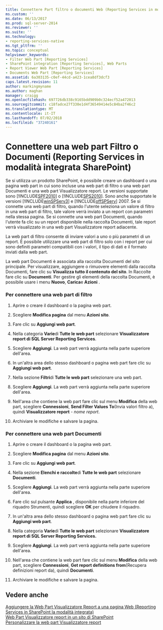 ```yaml
---
title: Connettere Part filtro o documenti Web (Reporting Services in modalità integrata SharePoint) | Microsoft Docs
ms.custom: ''
ms.date: 06/13/2017
ms.prod: sql-server-2014
ms.reviewer: ''
ms.suite: ''
ms.technology:
- reporting-services-native
ms.tgt_pltfrm: ''
ms.topic: conceptual
helpviewer_keywords:
- Filter Web Part [Reporting Services]
- SharePoint integration [Reporting Services], Web Parts
- Report Viewer Web Part [Reporting Services]
- Documents Web Part [Reporting Services]
ms.assetid: 6a303135-c0ef-44cd-a423-1cea8df3dcf3
caps.latest.revision: 11
author: markingmyname
ms.author: maghan
manager: craigg
ms.openlocfilehash: 697726db338c9165bdd909b0c324ecf52a472013
ms.sourcegitcommit: c18fadce27f330e1d4f36549414e5c84ba2f46c2
ms.translationtype: MT
ms.contentlocale: it-IT
ms.lasthandoff: 07/02/2018
ms.locfileid: "37240161"
---
```

# <a name="connect-filter-or-documents-web-part-reporting-services-in-sharepoint-integrated-mode"></a>Connettere una web part Filtro o Documenti (Reporting Services in modalità integrata SharePoint)
  Se si utilizza un prodotto SharePoint, è possibile creare un dashboard o una pagina web part in cui sono incluse una web part di filtro o una web part Documenti e una web part Visualizzatore report. Le versioni supportate sono [!INCLUDE[SPF2010](../includes/spf2010-md.md)] o [!INCLUDE[SPS2010](../includes/sps2010-md.md)]. Sono anche supportate le versioni [!INCLUDE[winSPServ3](../includes/winspserv3-md.md)] e [!INCLUDE[offSPServ](../includes/offspserv-md.md)] 2007. Se si connette una web part di filtro, quando l'utente seleziona un valore di filtro in una web part di filtro, tale valore verrà inviato a un report con parametri nella stessa pagina. Se si connette una web part Documenti, quando l'utente fa clic su un report disponibile nella raccolta Documenti, tale report verrà visualizzato in una web part Visualizzatore report adiacente.  
  
 La web part di filtro consente di inviare valori a uno o più parametri di un report. È possibile utilizzare una web part di filtro solo con i report per cui sono definiti parametri compatibili con i valori, il tipo di dati e il formato inviati dalla web part.  
  
 La web part Documenti è associata alla raccolta Documenti del sito principale. Per visualizzare, aggiungere o rimuovere elementi dalla raccolta Documenti, fare clic su **Visualizza tutto il contenuto del sito**. In Raccolte fare clic su **Documenti**. Per gestire gli elementi della raccolta Documenti, è possibile usare i menu **Nuovo**, **Carica**e **Azioni** .  
  
### <a name="to-connect-a-filter-web-part"></a>Per connettere una web part di filtro  
  
1.  Aprire o creare il dashboard o la pagina web part.  
  
2.  Scegliere **Modifica pagina** dal menu **Azioni sito**.  
  
3.  Fare clic su **Aggiungi web part**.  
  
4.  Nella categoria **Varie**di **Tutte le web part** selezionare **Visualizzatore report di SQL Server Reporting Services**.  
  
5.  Scegliere **Aggiungi**. La web part verrà aggiunta nella parte superiore dell'area.  
  
6.  In un'altra area dello stesso dashboard o pagina web part fare clic su **Aggiungi web part**.  
  
7.  Nella sezione **Filtri**di **Tutte le web part** selezionare una web part.  
  
8.  Scegliere **Aggiungi**. La web part verrà aggiunta nella parte superiore dell'area.  
  
9. Nell'area che contiene la web part fare clic sul menu **Modifica** della web part, scegliere **Connessioni**, **Send Filter Values To**(Invia valori filtro a), quindi **Visualizzatore report** - *nome report*.  
  
10. Archiviare le modifiche e salvare la pagina.  
  
### <a name="to-connect-a-documents-web-part"></a>Per connettere una web part Documenti  
  
1.  Aprire o creare il dashboard o la pagina web part.  
  
2.  Scegliere **Modifica pagina** dal menu **Azioni sito**.  
  
3.  Fare clic su **Aggiungi web part**.  
  
4.  Nella sezione **Elenchi e raccolte**di **Tutte le web part** selezionare **Documenti**.  
  
5.  Scegliere **Aggiungi**. La web part verrà aggiunta nella parte superiore dell'area.  
  
6.  Fare clic sul pulsante **Applica** , disponibile nella parte inferiore del riquadro Strumenti, quindi scegliere **OK** per chiudere il riquadro.  
  
7.  In un'altra area dello stesso dashboard o pagina web part fare clic su **Aggiungi web part**.  
  
8.  Nella categoria **Varie**di **Tutte le web part** selezionare **Visualizzatore report di SQL Server Reporting Services.**  
  
9. Scegliere **Aggiungi**. La web part verrà aggiunta nella parte superiore dell'area.  
  
10. Nell'area che contiene la web part fare clic sul menu **Modifica** della web part, scegliere **Connessioni**, **Get report definitions from**(Recupera definizioni report da), quindi **Documenti**.  
  
11. Archiviare le modifiche e salvare la pagina.  
  
## <a name="see-also"></a>Vedere anche  
 [Aggiungere la Web Part Visualizzatore Report a una pagina Web &#40;Reporting Services in SharePoint la modalità integrata&#41;](report-server-sharepoint/add-reporting-services-content-types-to-a-sharepoint-library.md)   
 [Web Part Visualizzatore report in un sito di SharePoint](../../2014/reporting-services/report-viewer-web-part-on-a-sharepoint-site.md)   
 [Personalizzare la web part Visualizzatore report](../../2014/reporting-services/customize-the-report-viewer-web-part.md)  
  
  
